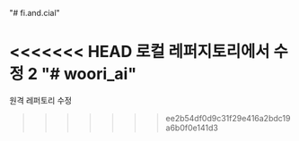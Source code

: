 "# fi.and.cial" 

<<<<<<< HEAD
로컬 레퍼지토리에서 수정 2
"# woori_ai" 
=======
원격 레퍼토리 수정
>>>>>>> ee2b54df0d9c31f29e416a2bdc19a6b0f0e141d3
